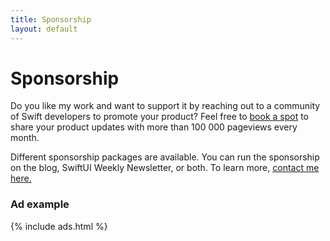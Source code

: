```yaml
---
title: Sponsorship
layout: default
---
```


# Sponsorship
Do you like my work and want to support it by reaching out to a community of Swift developers to promote your product? Feel free to [book a spot](mailto:cmecid@gmail.com?subject=Sponsorship) to share your product updates with more than 100 000 pageviews every month.

Different sponsorship packages are available. You can run the sponsorship on the blog, SwiftUI Weekly Newsletter, or both. To learn more, [contact me here.](mailto:cmecid@gmail.com?subject=Sponsorship)

### Ad example
{% include ads.html %}
